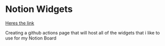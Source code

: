 # Notion Widgets

[Heres the link](http://ajakacky.com/notion-widgets/)

Creating a github actions page that will host all of the widgets that i like to use for my Notion Board
